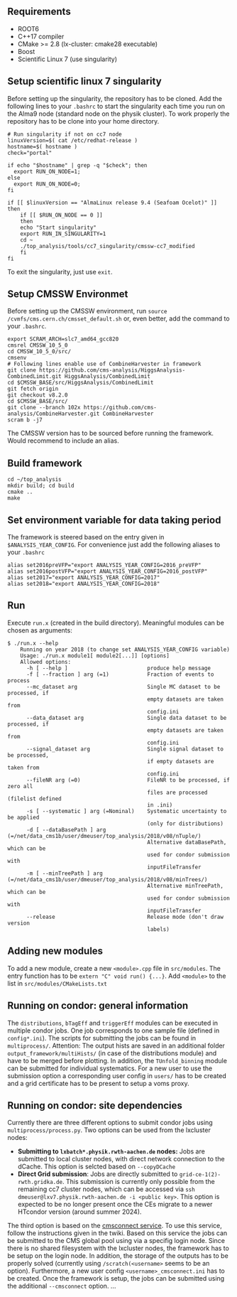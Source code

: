 ## Requirements ##
- ROOT6
- C++17 compiler
- CMake >= 2.8 (lx-cluster: cmake28 executable)
- Boost
- Scientific Linux 7 (use singularity)

## Setup scientific linux 7 singularity ##
Before setting up the singularity, the repository has to be cloned. Add the following lines to your `.bashrc` to start the singularity each time you run on the Alma9 node (standard node on the physik cluster). To work properly the repository has to be clone into your home directory.

    # Run singularity if not on cc7 node
    linuxVersion=$( cat /etc/redhat-release )
    hostname=$( hostname )
    check="portal"
    
    if echo "$hostname" | grep -q "$check"; then
      export RUN_ON_NODE=1;
    else
      export RUN_ON_NODE=0;
    fi
    
    if [[ $linuxVersion == "AlmaLinux release 9.4 (Seafoam Ocelot)" ]]
    then
        if [[ $RUN_ON_NODE == 0 ]]
        then
    	echo "Start singularity"
    	export RUN_IN_SINGULARITY=1
    	cd ~
    	./top_analysis/tools/cc7_singularity/cmssw-cc7_modified
        fi
    fi

To exit the singularity, just use `exit`.

## Setup CMSSW Environmet ##
Before setting up the CMSSW environment, run `source /cvmfs/cms.cern.ch/cmsset_default.sh` or, even better, add the command to your `.bashrc`.

    export SCRAM_ARCH=slc7_amd64_gcc820
    cmsrel CMSSW_10_5_0
    cd CMSSW_10_5_0/src/
    cmsenv
    # Following lines enable use of CombineHarvester in framework
    git clone https://github.com/cms-analysis/HiggsAnalysis-CombinedLimit.git HiggsAnalysis/CombinedLimit
    cd $CMSSW_BASE/src/HiggsAnalysis/CombinedLimit
    git fetch origin
    git checkout v8.2.0
    cd $CMSSW_BASE/src/
    git clone --branch 102x https://github.com/cms-analysis/CombineHarvester.git CombineHarvester
    scram b -j7

The CMSSW version has to be sourced before running the framework. Would recommend to include an alias.

## Build framework ##
    cd ~/top_analysis
    mkdir build; cd build
    cmake ..
    make

## Set environment variable for data taking period ##
The framework is steered based on the entry given in `$ANALYSIS_YEAR_CONFIG`. For convenience just add the following aliases to your `.bashrc`

    alias set2016preVFP="export ANALYSIS_YEAR_CONFIG=2016_preVFP"
    alias set2016postVFP="export ANALYSIS_YEAR_CONFIG=2016_postVFP"
    alias set2017="export ANALYSIS_YEAR_CONFIG=2017"
    alias set2018="export ANALYSIS_YEAR_CONFIG=2018"
    

## Run ##
Execute `run.x` (created in the build directory).
Meaningful modules can be chosen as arguments:

    $ ./run.x --help
        Running on year 2018 (to change set ANALYSIS_YEAR_CONFIG variable)
        Usage: ./run.x module1[ module2[...]] [options]
        Allowed options:
          -h [ --help ]                         produce help message
          -f [ --fraction ] arg (=1)            Fraction of events to process
          --mc_dataset arg                      Single MC dataset to be processed, if 
                                                empty datasets are taken from 
                                                config.ini
          --data_dataset arg                    Single data dataset to be processed, if
                                                empty datasets are taken from 
                                                config.ini
          --signal_dataset arg                  Single signal dataset to be processed, 
                                                if empty datasets are taken from 
                                                config.ini
          --fileNR arg (=0)                     FileNR to be processed, if zero all 
                                                files are processed (filelist defined 
                                                in .ini)
          -s [ --systematic ] arg (=Nominal)    Systematic uncertainty to be applied 
                                                (only for distributions)
          -d [ --dataBasePath ] arg (=/net/data_cms1b/user/dmeuser/top_analysis/2018/v08/nTuple/)
                                                Alternative dataBasePath, which can be 
                                                used for condor submission with 
                                                inputFileTransfer
          -m [ --minTreePath ] arg (=/net/data_cms1b/user/dmeuser/top_analysis/2018/v08/minTrees/)
                                                Alternative minTreePath, which can be 
                                                used for condor submission with 
                                                inputFileTransfer
          --release                             Release mode (don't draw version 
                                                labels)


## Adding new modules ##
To add a new module, create a new `<module>.cpp` file in `src/modules`.
The entry function has to be `extern "C" void run() {...}`.
Add `<module>` to the list in `src/modules/CMakeLists.txt`

## Running on condor: general information ##
The `distributions`, `bTagEff` and `triggerEff` modules can be executed in multiple condor jobs. One job corresponds to one sample file (defined in `config*.ini`). The scripts for submitting the jobs can be found in `multiprocess/`. 
Attention: The output hists are saved in an additional folder `output_framework/multiHists/` (in case of the distributions module) and have to be merged before plotting. In addition, the `TUnfold_binning` module can be submitted for individual systematics. For a new user to use the submission option a corresponding user config in `users/` has to be created and a grid certificate has to be present to setup a voms proxy.

## Running on condor: site dependencies ##
Currently there are three different options to submit condor jobs using `multiprocess/process.py`. Two options can be used from the lxcluster nodes:
* **Submitting to `lxbatch*.physik.rwth-aachen.de` nodes:** Jobs are submitted to local cluster nodes, with direct network connection to the dCache. This option is selcted based on `--copyDCache`
* **Direct Grid submission**: Jobs are directly submitted to `grid-ce-1(2)-rwth.gridka.de`. This submission is currently only possible from the remaining cc7 cluster nodes, which can be accessed via `ssh dmeuser@lxv7.physik.rwth-aachen.de -i <public key>`. This option is expected to be no longer present once the CEs migrate to a newer HTcondor version (around summer 2024).

The third option is based on the [cmsconnect service](https://twiki.cern.ch/twiki/bin/view/CMSPublic/WorkBookCMSConnect). To use this service, follow the instructions given in the twiki. Based on this service the jobs can be submitted to the CMS global pool using via a specifig login node. Since there is no shared filesystem with the lxcluster nodes, the framework has to be setup on the login node. In addition, the storage of the outputs has to be properly solved (currently using `/scratch(<username>` seems to be an option). Furthermore, a new user config `<username>_cmsconnect.ini` has to be created. Once the framework is setup, the jobs can be submitted using the additional `--cmsconnect` option.
...
